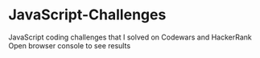 # JavaScript-Challenges
JavaScript coding challenges that I solved on Codewars and HackerRank<br>
Open browser console to see results
